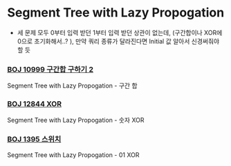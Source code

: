 # Segment Tree with Lazy Propogation



- 세 문제 모두 0부터 입력 받던 1부터 입력 받던 상관이 없는데,  (구간합이나 XOR에 0으로 초기화해서..? ), 만약 쿼리 종류가 달라진다면 Initial 값 알아서 신경써줘야 할 듯



### [BOJ 10999 구간합 구하기 2](https://www.acmicpc.net/problem/10999)

Segment Tree with Lazy Propogation - 구간 합 



### [BOJ 12844 XOR](https://www.acmicpc.net/problem/12844)

Segment Tree with Lazy Propogation - 숫자 XOR 



### [BOJ 1395 스위치](https://www.acmicpc.net/problem/1395)

Segment Tree with Lazy Propogation - 01 XOR 